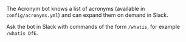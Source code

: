 The Acronym bot knows a list of acronyms (available in `config/acronyms.yml`) and can expand them on demand in Slack.

Ask the bot in Slack with commands of the form `/whatis`, for example `/whatis DfE`.
